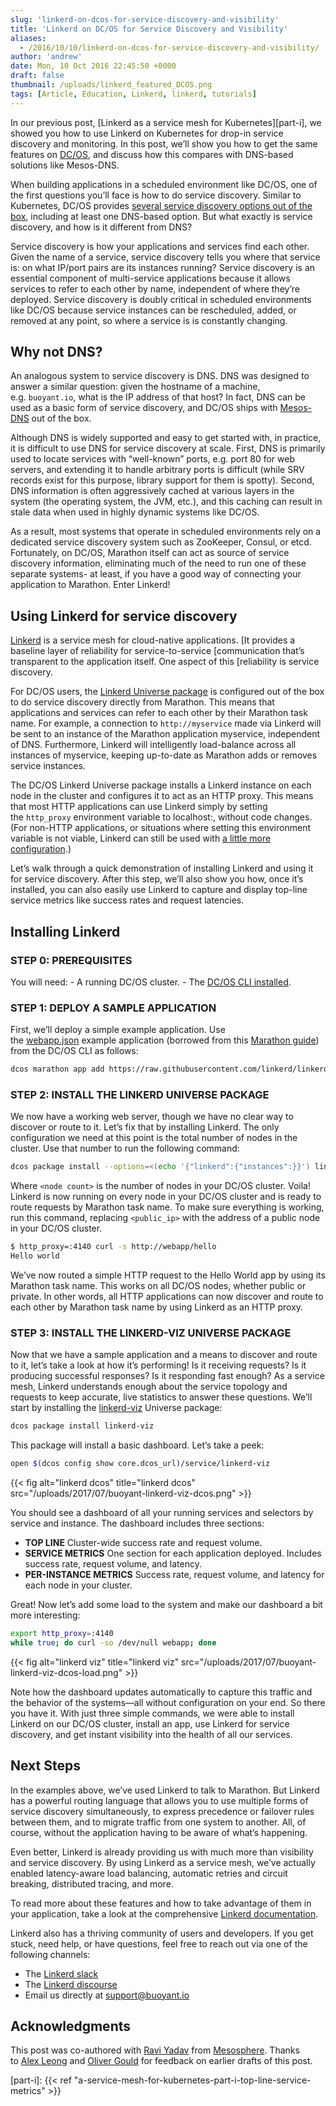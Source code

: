 ```yaml
---
slug: 'linkerd-on-dcos-for-service-discovery-and-visibility'
title: 'Linkerd on DC/OS for Service Discovery and Visibility'
aliases:
  - /2016/10/10/linkerd-on-dcos-for-service-discovery-and-visibility/
author: 'andrew'
date: Mon, 10 Oct 2016 22:45:50 +0000
draft: false
thumbnail: /uploads/linkerd_featured_DCOS.png
tags: [Article, Education, Linkerd, linkerd, tutorials]
---
```


In our previous post, [Linkerd as a service mesh for Kubernetes][part-i], we showed you how to use Linkerd on Kubernetes for drop-in service discovery and monitoring. In this post, we’ll show you how to get the same features on [DC/OS](https://dcos.io/), and discuss how this compares with DNS-based solutions like Mesos-DNS.

When building applications in a scheduled environment like DC/OS, one of the first questions you’ll face is how to do service discovery. Similar to Kubernetes, DC/OS provides [several service discovery options out of the box](https://dcos.io/docs/1.8/usage/service-discovery/), including at least one DNS-based option. But what exactly is service discovery, and how is it different from DNS?

Service discovery is how your applications and services find each other. Given the name of a service, service discovery tells you where that service is: on what IP/port pairs are its instances running? Service discovery is an essential component of multi-service applications because it allows services to refer to each other by name, independent of where they’re deployed. Service discovery is doubly critical in scheduled environments like DC/OS because service instances can be rescheduled, added, or removed at any point, so where a service is is constantly changing.

## Why not DNS?

An analogous system to service discovery is DNS. DNS was designed to answer a similar question: given the hostname of a machine, e.g. `buoyant.io`, what is the IP address of that host? In fact, DNS can be used as a basic form of service discovery, and DC/OS ships with [Mesos-DNS](https://dcos.io/docs/1.8/usage/service-discovery/mesos-dns/) out of the box.

Although DNS is widely supported and easy to get started with, in practice, it is difficult to use DNS for service discovery at scale. First, DNS is primarily used to locate services with “well-known” ports, e.g. port 80 for web servers, and extending it to handle arbitrary ports is difficult (while SRV records exist for this purpose, library support for them is spotty). Second, DNS information is often aggressively cached at various layers in the system (the operating system, the JVM, etc.), and this caching can result in stale data when used in highly dynamic systems like DC/OS.

As a result, most systems that operate in scheduled environments rely on a dedicated service discovery system such as ZooKeeper, Consul, or etcd. Fortunately, on DC/OS, Marathon itself can act as source of service discovery information, eliminating much of the need to run one of these separate systems- at least, if you have a good way of connecting your application to Marathon. Enter Linkerd!

## Using Linkerd for service discovery

[Linkerd](https://linkerd.io/) is a service mesh for cloud-native applications. \[It provides a baseline layer of reliability for service-to-service \[communication that’s transparent to the application itself. One aspect of this \[reliability is service discovery.

For DC/OS users, the [Linkerd Universe package](https://github.com/mesosphere/universe/tree/version-3.x/repo/packages/L/linkerd/6) is configured out of the box to do service discovery directly from Marathon. This means that applications and services can refer to each other by their Marathon task name. For example, a connection to `http://myservice` made via Linkerd will be sent to an instance of the Marathon application myservice, independent of DNS. Furthermore, Linkerd will intelligently load-balance across all instances of myservice, keeping up-to-date as Marathon adds or removes service instances.

The DC/OS Linkerd Universe package installs a Linkerd instance on each node in the cluster and configures it to act as an HTTP proxy. This means that most HTTP applications can use Linkerd simply by setting the `http_proxy` environment variable to localhost:, without code changes. (For non-HTTP applications, or situations where setting this environment variable is not viable, Linkerd can still be used with [a little more configuration](https://linkerd.io/config/latest/linkerd/).)

Let’s walk through a quick demonstration of installing Linkerd and using it for service discovery. After this step, we’ll also show you how, once it’s installed, you can also easily use Linkerd to capture and display top-line service metrics like success rates and request latencies.

## Installing Linkerd

### STEP 0: PREREQUISITES

You will need: - A running DC/OS cluster. - The [DC/OS CLI installed](https://dcos.io/docs/1.8/usage/cli/install/).

### STEP 1: DEPLOY A SAMPLE APPLICATION

First, we’ll deploy a simple example application. Use the [webapp.json][webapp.json] example application (borrowed from this [Marathon guide](https://mesosphere.github.io/marathon/docs/native-docker.html)) from the DC/OS CLI as follows:

```bash
dcos marathon app add https://raw.githubusercontent.com/linkerd/linkerd-examples/master/dcos/webapp.json
```

### STEP 2: INSTALL THE LINKERD UNIVERSE PACKAGE

We now have a working web server, though we have no clear way to discover or route to it. Let’s fix that by installing Linkerd. The only configuration we need at this point is the total number of nodes in the cluster. Use that number to run the following command:

```bash
dcos package install --options=<(echo '{"linkerd":{"instances":}}') linkerd
```

Where `<node count>` is the number of nodes in your DC/OS cluster. Voila! Linkerd is now running on every node in your DC/OS cluster and is ready to route requests by Marathon task name. To make sure everything is working, run this command, replacing `<public_ip>` with the address of a public node in your DC/OS cluster.

```bash
$ http_proxy=:4140 curl -s http://webapp/hello
Hello world
```

We’ve now routed a simple HTTP request to the Hello World app by using its Marathon task name. This works on all DC/OS nodes, whether public or private. In other words, all HTTP applications can now discover and route to each other by Marathon task name by using Linkerd as an HTTP proxy.

### STEP 3: INSTALL THE LINKERD-VIZ UNIVERSE PACKAGE

Now that we have a sample application and a means to discover and route to it, let’s take a look at how it’s performing! Is it receiving requests? Is it producing successful responses? Is it responding fast enough? As a service mesh, Linkerd understands enough about the service topology and requests to keep accurate, live statistics to answer these questions. We’ll start by installing the [linkerd-viz](https://github.com/linkerd/linkerd-viz) Universe package:

```bash
dcos package install linkerd-viz
```

This package will install a basic dashboard. Let’s take a peek:

```bash
open $(dcos config show core.dcos_url)/service/linkerd-viz
```

{{< fig
  alt="linkerd dcos"
  title="linkerd dcos"
  src="/uploads/2017/07/buoyant-linkerd-viz-dcos.png" >}}

You should see a dashboard of all your running services and selectors by service and instance. The dashboard includes three sections:

- **TOP LINE** Cluster-wide success rate and request volume.
- **SERVICE METRICS** One section for each application deployed. Includes success rate, request volume, and latency.
- **PER-INSTANCE METRICS** Success rate, request volume, and latency for each node in your cluster.

Great! Now let’s add some load to the system and make our dashboard a bit more interesting:

```bash
export http_proxy=:4140
while true; do curl -so /dev/null webapp; done
```

{{< fig
  alt="linkerd viz"
  title="linkerd viz"
  src="/uploads/2017/07/buoyant-linkerd-viz-dcos-load.png" >}}

Note how the dashboard updates automatically to capture this traffic and the behavior of the systems—all without configuration on your end. So there you have it. With just three simple commands, we were able to install Linkerd on our DC/OS cluster, install an app, use Linkerd for service discovery, and get instant visibility into the health of all our services.

## Next Steps

In the examples above, we’ve used Linkerd to talk to Marathon. But Linkerd has a powerful routing language that allows you to use multiple forms of service discovery simultaneously, to express precedence or failover rules between them, and to migrate traffic from one system to another. All, of course, without the application having to be aware of what’s happening.

Even better, Linkerd is already providing us with much more than visibility and service discovery. By using Linkerd as a service mesh, we’ve actually enabled latency-aware load balancing, automatic retries and circuit breaking, distributed tracing, and more.

To read more about these features and how to take advantage of them in your application, take a look at the comprehensive [Linkerd documentation](https://linkerd.io/documentation/).

Linkerd also has a thriving community of users and developers. If you get stuck, need help, or have questions, feel free to reach out via one of the following channels:

- The [Linkerd slack](http://slack.linkerd.io/)
- The [Linkerd discourse](https://discourse.linkerd.io/)
- Email us directly at support@buoyant.io

## Acknowledgments

This post was co-authored with [Ravi Yadav](https://twitter.com/RaaveYadav) from [Mesosphere](https://mesosphere.com/). Thanks to [Alex Leong](https://twitter.com/adlleong) and [Oliver Gould](https://twitter.com/olix0r) for feedback on earlier drafts of this post.

[webapp.json]: https://raw.githubusercontent.com/linkerd/linkerd-examples/master/dcos/webapp.json

[part-i]: {{< ref "a-service-mesh-for-kubernetes-part-i-top-line-service-metrics" >}}
